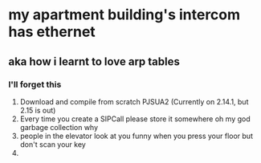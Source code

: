 # my apartment building's intercom has ethernet
## aka how i learnt to love arp tables

### I'll forget this
1. Download and compile from scratch PJSUA2 (Currently on 2.14.1, but 2.15 is out)
2. Every time you create a SIPCall please store it somewhere oh my god garbage collection why
3. people in the elevator look at you funny when you press your floor but don't scan your key
4. 